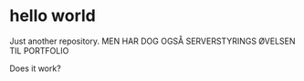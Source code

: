 # hello world
 Just another repository. MEN HAR DOG OGSÅ SERVERSTYRINGS ØVELSEN TIL PORTFOLIO

Does it work?
